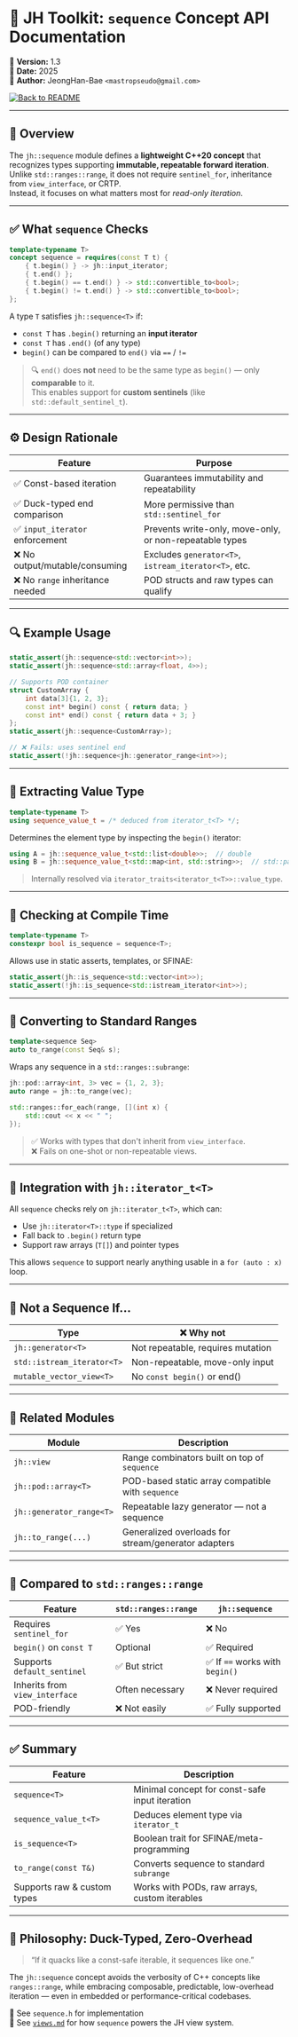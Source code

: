 # 🧩 JH Toolkit: `sequence` Concept API Documentation

📌 **Version:** 1.3  
📅 **Date:** 2025  
👤 **Author:** JeongHan-Bae `<mastropseudo@gmail.com>`

[![Back to README](https://img.shields.io/badge/%20Back%20to%20README-blue?style=for-the-badge)](../README.md)

---

## 🧭 Overview

The `jh::sequence` module defines a **lightweight C++20 concept** that recognizes types supporting **immutable, repeatable forward iteration**.  
Unlike `std::ranges::range`, it does not require `sentinel_for`, inheritance from `view_interface`, or CRTP.  
Instead, it focuses on what matters most for *read-only iteration*.

---

## ✅ What `sequence` Checks

```c++
template<typename T>
concept sequence = requires(const T t) {
    { t.begin() } -> jh::input_iterator;
    { t.end() };
    { t.begin() == t.end() } -> std::convertible_to<bool>;
    { t.begin() != t.end() } -> std::convertible_to<bool>;
};
```

A type `T` satisfies `jh::sequence<T>` if:

- `const T` has `.begin()` returning an **input iterator**
- `const T` has `.end()` (of any type)
- `begin()` can be compared to `end()` via `==` / `!=`

> 🔍 `end()` does **not** need to be the same type as `begin()` — only **comparable** to it.  
> This enables support for **custom sentinels** (like `std::default_sentinel_t`).

---

## ⚙️ Design Rationale

| Feature                         | Purpose                                                 |
|---------------------------------|---------------------------------------------------------|
| ✅ Const-based iteration         | Guarantees immutability and repeatability               |
| ✅ Duck-typed end comparison     | More permissive than `std::sentinel_for`                |
| ✅ `input_iterator` enforcement  | Prevents write-only, move-only, or non-repeatable types |
| ❌ No output/mutable/consuming   | Excludes `generator<T>`, `istream_iterator<T>`, etc.    |
| ❌ No `range` inheritance needed | POD structs and raw types can qualify                   |

---

## 🔍 Example Usage

```c++
static_assert(jh::sequence<std::vector<int>>);
static_assert(jh::sequence<std::array<float, 4>>);

// Supports POD container
struct CustomArray {
    int data[3]{1, 2, 3};
    const int* begin() const { return data; }
    const int* end() const { return data + 3; }
};
static_assert(jh::sequence<CustomArray>);

// ❌ Fails: uses sentinel end
static_assert(!jh::sequence<jh::generator_range<int>>);
```

---

## 🧬 Extracting Value Type

```c++
template<typename T>
using sequence_value_t = /* deduced from iterator_t<T> */;
```

Determines the element type by inspecting the `begin()` iterator:

```c++
using A = jh::sequence_value_t<std::list<double>>;  // double
using B = jh::sequence_value_t<std::map<int, std::string>>;  // std::pair<const int, std::string>
```

> Internally resolved via `iterator_traits<iterator_t<T>>::value_type`.

---

## 🧠 Checking at Compile Time

```c++
template<typename T>
constexpr bool is_sequence = sequence<T>;
```

Allows use in static asserts, templates, or SFINAE:

```c++
static_assert(jh::is_sequence<std::vector<int>>);
static_assert(!jh::is_sequence<std::istream_iterator<int>>);
```

---

## 🔄 Converting to Standard Ranges

```c++
template<sequence Seq>
auto to_range(const Seq& s);
```

Wraps any sequence in a `std::ranges::subrange`:

```c++
jh::pod::array<int, 3> vec = {1, 2, 3};
auto range = jh::to_range(vec);

std::ranges::for_each(range, [](int x) {
    std::cout << x << " ";
});
```

> ✅ Works with types that don't inherit from `view_interface`.  
> ❌ Fails on one-shot or non-repeatable views.

---

## 📎 Integration with `jh::iterator_t<T>`

All `sequence` checks rely on `jh::iterator_t<T>`, which can:

- Use `jh::iterator<T>::type` if specialized
- Fall back to `.begin()` return type
- Support raw arrays (`T[]`) and pointer types

This allows `sequence` to support nearly anything usable in a `for (auto : x)` loop.

---

## 🚫 Not a Sequence If...

| Type                       | ❌ Why not                                      |
|----------------------------|------------------------------------------------|
| `jh::generator<T>`         | Not repeatable, requires mutation              |
| `std::istream_iterator<T>` | Non-repeatable, move-only input                |
| `mutable_vector_view<T>`   | No `const begin()` or end()                    |

---

## 🧰 Related Modules

| Module                   | Description                                         |
|--------------------------|-----------------------------------------------------|
| `jh::view`               | Range combinators built on top of `sequence`        |
| `jh::pod::array<T>`      | POD-based static array compatible with `sequence`   |
| `jh::generator_range<T>` | Repeatable lazy generator — not a sequence          |
| `jh::to_range(...)`      | Generalized overloads for stream/generator adapters |

---

## 📘 Compared to `std::ranges::range`

| Feature                        | `std::ranges::range` | `jh::sequence`                 |
|--------------------------------|----------------------|--------------------------------|
| Requires `sentinel_for`        | ✅ Yes                | ❌ No                           |
| `begin()` on `const T`         | Optional             | ✅ Required                     |
| Supports `default_sentinel`    | ✅ But strict         | ✅ If `==` works with `begin()` |
| Inherits from `view_interface` | Often necessary      | ❌ Never required               |
| POD-friendly                   | ❌ Not easily         | ✅ Fully supported              |

---

## ✅ Summary

| Feature                     | Description                                    |
|-----------------------------|------------------------------------------------|
| `sequence<T>`               | Minimal concept for const-safe input iteration |
| `sequence_value_t<T>`    | Deduces element type via `iterator_t`          |
| `is_sequence<T>`            | Boolean trait for SFINAE/meta-programming      |
| `to_range(const T&)`        | Converts sequence to standard `subrange`       |
| Supports raw & custom types | Works with PODs, raw arrays, custom iterables  |

---

## 🚀 Philosophy: Duck-Typed, Zero-Overhead

> “If it quacks like a const-safe iterable, it sequences like one.”

The `jh::sequence` concept avoids the verbosity of C++ concepts like `ranges::range`,
while embracing composable, predictable, low-overhead iteration — even in embedded or performance-critical codebases.

📄 See `sequence.h` for implementation  
📘 See [`views.md`](views.md) for how `sequence` powers the JH view system.
